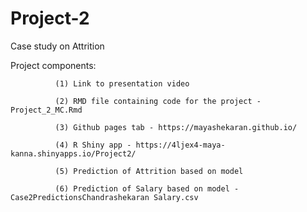 # Project-2
Case study on Attrition

Project components: 

              (1) Link to presentation video
              
              (2) RMD file containing code for the project - Project_2_MC.Rmd

              (3) Github pages tab - https://mayashekaran.github.io/

              (4) R Shiny app - https://4ljex4-maya-kanna.shinyapps.io/Project2/

              (5) Prediction of Attrition based on model

              (6) Prediction of Salary based on model - Case2PredictionsChandrashekaran Salary.csv

